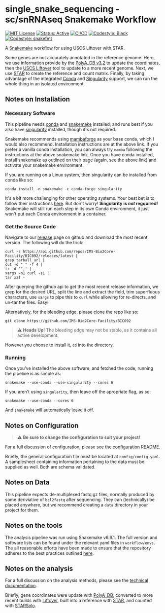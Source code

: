 # single_snake_sequencing - sc/snRNAseq Snakemake Workflow

[![MIT License](https://img.shields.io/badge/License-MIT-blue.svg)](https://opensource.org/licenses/MIT)
[![Status: Active](https://www.repostatus.org/badges/latest/active.svg)](https://www.repostatus.org/#active)
[![CI/CD](https://github.com/IMS-Bio2Core-Facility/single_snake_sequencing/actions/workflows/cicd.yaml/badge.svg)](https://github.com/IMS-Bio2Core-Facility/single_snake_sequencing/actions/workflows/cicd.yaml)
[![Codestyle: Black](https://img.shields.io/badge/code%20style-black-000000.svg)](https://github.com/psf/black)
[![Codestyle: snakefmt](https://img.shields.io/badge/code%20style-snakefmt-000000.svg)](https://github.com/snakemake/snakefmt)

A [Snakemake][sm] workflow for using USCS Liftover with STAR.

Some genes are not accurately annotated in the reference genome.
Here,
we use information provide by the [PolyA_DB v3.2][polya] to update the coordinates,
then the [USCS Liftover][liftover] tool to update to a more recent genome.
Next,
we use [STAR][star] to create the reference and count matrix.
Finally,
by taking advantage of the integrated [Conda][conda] and [Singularity][sing] support,
we can run the whole thing in an isolated environment.

## Notes on Installation

### Necessary Software

This pipeline needs [conda][conda]
and [snakemake][sm]
installed,
and runs best if you also have [singularity][sing]
installed,
though it's not required.

Snakemake recommends using [mambaforge][mambaforge]
as your base conda,
which I would also recommend.
Installation instructions are at the above link.
If you prefer a vanilla conda installation,
you can always try `mamba` following the instructions at the above snakemake link.
Once you have conda installed,
install snakemake as outlined on their page
(again, see the above link)
and activate your snakemake environment.

If you are running on a Linux system,
then singularity can be installed from conda like so:

```shell
conda install -n snakemake -c conda-forge singularity
```

It's a bit more challenging for other operating systems.
Your best bet is to follow their instructions
[here][sing_install].
But don't worry!
**Singularity is _not_ regquired!**
Snakemake will still run each step in its own Conda environment,
it just won't put each Conda environment in a container.

### Get the Source Code

Navigate to our [release][releases]
page on github and download the most recent version.
The following will do the trick:

```shell
curl -s https://api.github.com/repos/IMS-Bio2Core-Facility/BIC092/releases/latest |
grep tarball_url |
cut -d " " -f 4 |
tr -d '",' |
xargs -n1 curl -sL |
tar xzf -
```

After querying the github api to get the most recent release information,
we grep for the desired URL,
split the line and extract the field,
trim superfluous characters,
use `xargs` to pipe this to `curl` while allowing for re-directs,
and un-tar the files.
Easy!

Alternatively,
for the bleeding edge,
please clone the repo like so:

```shell
git clone https://github.com/IMS-Bio2Core-Facility/BIC092
```

> :warning: **Heads Up!**
> The bleeding edge may not be stable,
> as it contains all active development.

However you choose to install it,
`cd` into the directory.

### Running

Once you've installed the above software,
and fetched the code,
running the pipeline is as simple as:

```shell
snakemake --use-conda --use-singularity --cores 6
```

If you aren't using `singularity`,
then leave off the apropriate flag, as so:

```shell
snakemake --use-conda --cores 6
```

And `snakemake` will automatically leave it off.

## Notes on Configuration

> :warning:  **Be sure to change the configuration to suit your project!**

For a full discussion of configuration,
please see the [configuration README](config/README.md).

Briefly,
the general configuration file must be located at `config/config.yaml`.
A samplesheet containing information pertaining to the data must be supplied as well.
Both are schema validated.

## Notes on Data

This pipeline expects de-multiplexed fastq.gz files,
normally produced by some deriviative of `bcl2fastq` after sequencing.
They can (technically) be placed anywhere,
but we recommend creating a `data` directory in your project for them.

## Notes on the tools

The analysis pipeline was run using Snakemake v6.6.1.
The full version and software lists can be found under the relevant yaml files in `workflow/envs`.
The all reasonable efforts have been made to ensure that the repository adheres to the best practices
outlined [here](https://snakemake.readthedocs.io/en/stable/snakefiles/deployment.html).

## Notes on the analysis

For a full discussion on the analysis methods,
please see the [technical documentation](workflow/documentation.md).

Briefly,
gene coordinates were update with [PolyA_DB][polya],
converted to more recent builds with [Liftover][liftover],
built into a reference with [STAR][star],
and counted with [STARSolo][starsolo].

[sm]: https://snakemake.readthedocs.io/en/stable/index.html "Snakemake"
[polya]: https://exon.apps.wistar.org/polya_db/v3/index.php "PolyA_DB"
[liftover]: https://genome.ucsc.edu/cgi-bin/hgLiftOver "Liftover"
[star]: https://github.com/alexdobin/STAR "STAR"
[conda]: https://docs.conda.io/en/latest/ "Conda"
[sing]: https://sylabs.io/singularity/ "Singularity"
[mambaforge]: https://github.com/conda-forge/miniforge#mambaforge "Mambaforge"
[sing_install]: https://sylabs.io/guides/3.8/admin-guide/installation.html#installation-on-windows-or-mac "Singularity Install"
[releases]: https://github.com/IMS-Bio2Core-Facility/BIC092/releases "Releases"
[starsolo]: https://github.com/alexdobin/STAR/blob/master/docs/STARsolo.md "STARSolo"
